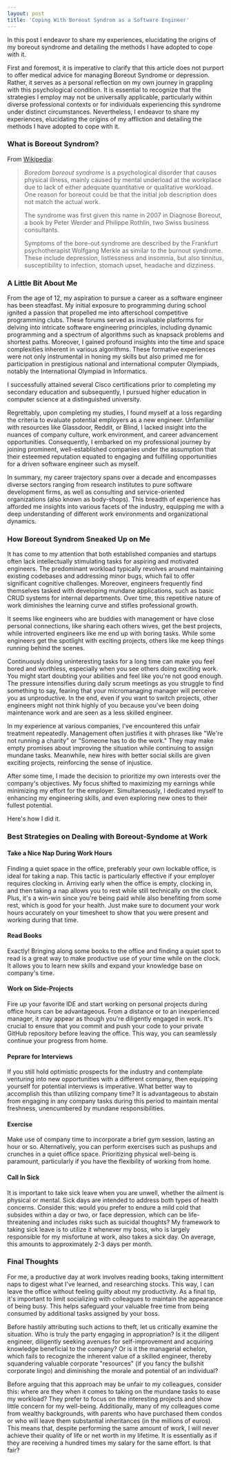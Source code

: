 ```yaml
---
layout: post
title: 'Coping With Boreout Syndrom as a Software Engineer'
---
```

In this post I endeavor to share my experiences, elucidating the origins of my boreout syndrome and detailing the methods I have adopted to cope with it.

First and foremost, it is imperative to clarify that this article does not purport to offer medical advice for managing Boreout Syndrome or depression. Rather, it serves as a personal reflection on my own journey in grappling with this psychological condition. It is essential to recognize that the strategies I employ may not be universally applicable, particularly within diverse professional contexts or for individuals experiencing this syndrome under distinct circumstances. Nevertheless, I endeavor to share my experiences, elucidating the origins of my affliction and detailing the methods I have adopted to cope with it.

### What is Boreout Syndrom?

From [Wikipedia](https://en.wikipedia.org/wiki/Boreout):

> _Boredom boreout syndrome_ is a psychological disorder that causes physical illness, mainly caused by mental underload at the workplace due to lack of either adequate quantitative or qualitative workload. One reason for boreout could be that the initial job description does not match the actual work.
>
> The syndrome was first given this name in 2007 in Diagnose Boreout, a book by Peter Werder and Philippe Rothlin, two Swiss business consultants.
>
> Symptoms of the bore-out syndrome are described by the Frankfurt psychotherapist Wolfgang Merkle as similar to the burnout syndrome. These include depression, listlessness and insomnia, but also tinnitus, susceptibility to infection, stomach upset, headache and dizziness.

### A Little Bit About Me

From the age of 12, my aspiration to pursue a career as a software engineer has been steadfast. My initial exposure to programming during school ignited a passion that propelled me into afterschool competitive programming clubs. These forums served as invaluable platforms for delving into intricate software engineering principles, including dynamic programming and a spectrum of algorithms such as knapsack problems and shortest paths. Moreover, I gained profound insights into the time and space complexities inherent in various algorithms. These formative experiences were not only instrumental in honing my skills but also primed me for participation in prestigious national and international computer Olympiads, notably the International Olympiad in Informatics.

I successfully attained several Cisco certifications prior to completing my secondary education and subsequently, I pursued higher education in computer science at a distinguished university.

Regrettably, upon completing my studies, I found myself at a loss regarding the criteria to evaluate potential employers as a new engineer. Unfamiliar with resources like Glassdoor, Reddit, or Blind, I lacked insight into the nuances of company culture, work environment, and career advancement opportunities. Consequently, I embarked on my professional journey by joining prominent, well-established companies under the assumption that their esteemed reputation equated to engaging and fulfilling opportunities for a driven software engineer such as myself.

In summary, my career trajectory spans over a decade and encompasses diverse sectors ranging from research institutes to pure software development firms, as well as consulting and service-oriented organizations (also known as body-shops). This breadth of experience has afforded me insights into various facets of the industry, equipping me with a deep understanding of different work environments and organizational dynamics.

### How Boreout Syndrom Sneaked Up on Me

It has come to my attention that both established companies and startups often lack intellectually stimulating tasks for aspiring and motivated engineers. The predominant workload typically revolves around maintaining existing codebases and addressing minor bugs, which fail to offer significant cognitive challenges. Moreover, engineers frequently find themselves tasked with developing mundane applications, such as basic CRUD systems for internal departments. Over time, this repetitive nature of work diminishes the learning curve and stifles professional growth.

It seems like engineers who are buddies with management or have close personal connections, like sharing each others wives, get the best projects, while introverted engineers like me end up with boring tasks. While some engineers get the spotlight with exciting projects, others like me keep things running behind the scenes.

Continuously doing uninteresting tasks for a long time can make you feel bored and worthless, especially when you see others doing exciting work. You might start doubting your abilities and feel like you're not good enough. The pressure intensifies during daily scrum meetings as you struggle to find something to say, fearing that your micromanaging manager will perceive you as unproductive. In the end, even if you want to switch projects, other engineers might not think highly of you because you've been doing maintenance work and are seen as a less skilled engineer.

In my experience at various companies, I've encountered this unfair treatment repeatedly. Management often justifies it with phrases like "We're not running a charity" or "Someone has to do the work." They may make empty promises about improving the situation while continuing to assign mundane tasks. Meanwhile, new hires with better social skills are given exciting projects, reinforcing the sense of injustice.

After some time, I made the decision to prioritize my own interests over the company's objectives. My focus shifted to maximizing my earnings while minimizing my effort for the employer. Simultaneously, I dedicated myself to enhancing my engineering skills, and even exploring new ones to their fullest potential.

Here's how I did it.

### Best Strategies on Dealing with Boreout-Syndome at Work

#### Take a Nice Nap During Work Hours

Finding a quiet space in the office, preferably your own lockable office, is ideal for taking a nap. This tactic is particularly effective if your employer requires clocking in. Arriving early when the office is empty, clocking in, and then taking a nap allows you to rest while still technically on the clock. Plus, it's a win-win since you're being paid while also benefiting from some rest, which is good for your health. Just make sure to document your work hours accurately on your timesheet to show that you were present and working during that time.

#### Read Books

Exactly! Bringing along some books to the office and finding a quiet spot to read is a great way to make productive use of your time while on the clock. It allows you to learn new skills and expand your knowledge base on company's time.

#### Work on Side-Projects

Fire up your favorite IDE and start working on personal projects during office hours can be advantageous. From a distance or to an inexperienced manager, it may appear as though you're diligently engaged in work. It's crucial to ensure that you commit and push your code to your private GitHub repository before leaving the office. This way, you can seamlessly continue your progress from home.

#### Peprare for Interviews

If you still hold optimistic prospects for the industry and contemplate venturing into new opportunities with a different company, then equipping yourself for potential interviews is imperative. What better way to accomplish this than utilizing company time? It is advantageous to abstain from engaging in any company tasks during this period to maintain mental freshness, unencumbered by mundane responsibilities.

#### Exercise

Make use of company time to incorporate a brief gym session, lasting an hour or so. Alternatively, you can perform exercises such as pushups and crunches in a quiet office space. Prioritizing physical well-being is paramount, particularly if you have the flexibility of working from home.

#### Call In Sick

It is important to take sick leave when you are unwell, whether the ailment is physical or mental. Sick days are intended to address both types of health concerns. Consider this: would you prefer to endure a mild cold that subsides within a day or two, or face depression, which can be life-threatening and includes risks such as suicidal thoughts? My framework to taking sick leave is to utilize it whenever my boss, who is largely responsible for my misfortune at work, also takes a sick day. On average, this amounts to approximately 2-3 days per month.

### Final Thoughts

For me, a productive day at work involves reading books, taking intermittent naps to digest what I've learned, and researching stocks. This way, I can leave the office without feeling guilty about my productivity. As a final tip, it's important to limit socializing with colleagues to maintain the appearance of being busy. This helps safeguard your valuable free time from being consumed by additional tasks assigned by your boss.

Before hastily attributing such actions to theft, let us critically examine the situation. Who is truly the party engaging in appropriation? Is it the diligent engineer, diligently seeking avenues for self-improvement and acquiring knowledge beneficial to the company? Or is it the managerial echelon, which fails to recognize the inherent value of a skilled engineer, thereby squandering valuable corporate "resources" (if you fancy the bullshit corporate lingo) and diminishing the morale and potential of an individual?

Before arguing that this approach may be unfair to my colleagues, consider this: where are they when it comes to taking on the mundane tasks to ease my workload? They prefer to focus on the interesting projects and show little concern for my well-being. Additionally, many of my colleagues come from wealthy backgrounds, with parents who have purchased them condos or who will leave them substantial inheritances (in the millions of euros). This means that, despite performing the same amount of work, I will never achieve their quality of life or net worth in my lifetime. It is essentially as if they are receiving a hundred times my salary for the same effort. Is that fair?
